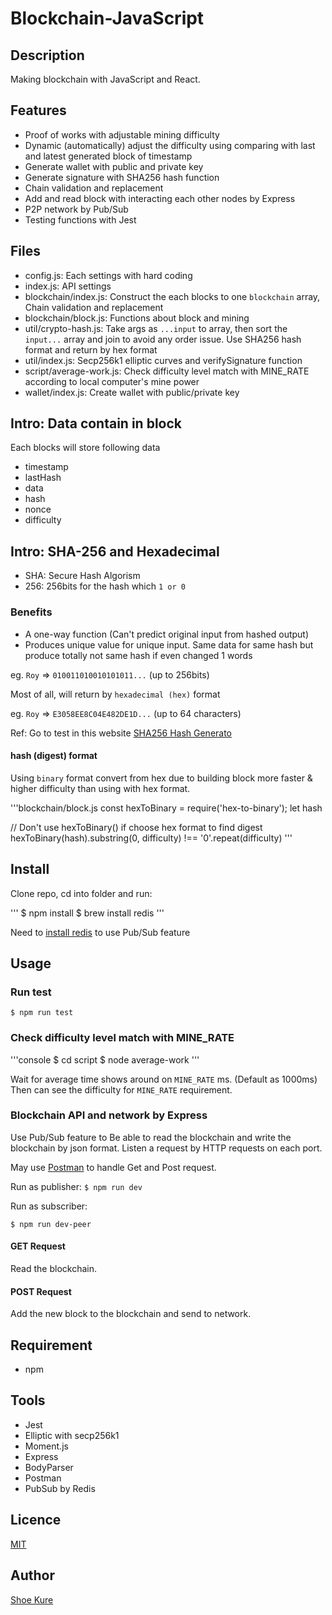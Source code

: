 # Blockchain-JavaScript

## Description

Making blockchain with JavaScript and React.

## Features

- Proof of works with adjustable mining difficulty
- Dynamic (automatically) adjust the difficulty using comparing with last and latest generated block of timestamp
- Generate wallet with public and private key
- Generate signature with SHA256 hash function
- Chain validation and replacement
- Add and read block with interacting each other nodes by Express
- P2P network by Pub/Sub
- Testing functions with Jest

## Files

- config.js: Each settings with hard coding
- index.js: API settings
- blockchain/index.js: Construct the each blocks to one `blockchain` array, Chain validation and replacement
- blockchain/block.js: Functions about block and mining
- util/crypto-hash.js: Take args as `...input` to array, then sort the `input...` array and join to avoid any order issue. Use SHA256 hash format and return by hex format
- util/index.js: Secp256k1 elliptic curves and verifySignature function
- script/average-work.js: Check difficulty level match with MINE_RATE according to local computer's mine power
- wallet/index.js: Create wallet with public/private key

## Intro: Data contain in block

Each blocks will store following data

- timestamp
- lastHash
- data
- hash
- nonce
- difficulty

## Intro: SHA-256 and Hexadecimal

- SHA: Secure Hash Algorism
- 256: 256bits for the hash which `1 or 0`

### Benefits

- A one-way function (Can't predict original input from hashed output)
- Produces unique value for unique input. Same data for same hash but produce totally not same hash if even changed 1 words

eg.
`Roy` => `010011010010101011...` (up to 256bits)

Most of all, will return by `hexadecimal (hex)` format

eg.
`Roy` => `E3058EE8C04E482DE1D...` (up to 64 characters)

Ref: Go to test in this website [SHA256 Hash Generato](https://passwordsgenerator.net/sha256-hash-generator/)

#### hash (digest) format

Using `binary` format convert from hex due to building block more faster & higher difficulty than using with hex format.

'''blockchain/block.js
const hexToBinary = require('hex-to-binary');
let hash

// Don't use hexToBinary() if choose hex format to find digest
hexToBinary(hash).substring(0, difficulty) !== '0'.repeat(difficulty)
'''

## Install

Clone repo, cd into folder and run:

'''
$ npm install
$ brew install redis
'''

Need to [install redis](https://medium.com/@petehouston/install-and-config-redis-on-mac-os-x-via-homebrew-eb8df9a4f298) to use Pub/Sub feature

## Usage

### Run test

`$ npm run test`

### Check difficulty level match with MINE_RATE

'''console
$ cd script
$ node average-work
'''

Wait for average time shows around on `MINE_RATE` ms. (Default as 1000ms)
Then can see the difficulty for `MINE_RATE` requirement.

### Blockchain API and network by Express

Use Pub/Sub feature to Be able to read the blockchain and write the blockchain by json format.
Listen a request by HTTP requests on each port.

May use [Postman](https://www.getpostman.com/) to handle Get and Post request.

Run as publisher:
`$ npm run dev`

Run as subscriber:

`$ npm run dev-peer`

#### GET Request

Read the blockchain.

#### POST Request

Add the new block to the blockchain and send to network.

## Requirement

- npm

## Tools

- Jest
- Elliptic with secp256k1
- Moment.js
- Express
- BodyParser
- Postman
- PubSub by Redis

## Licence

[MIT](./LICENSE.txt)

## Author

[Shoe Kure](https://github.com/roy1210)
